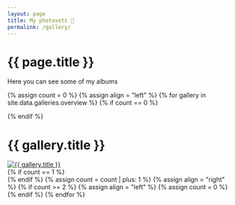 ```yaml
---
layout: page
title: My photosets 📸
permalink: /gallery/
---
```


<h1>{{ page.title }}</h1>

<p>Here you can see some of my albums</p>

{% assign count = 0 %}
{% assign align = "left" %}
{% for gallery in site.data.galleries.overview %}
{% if count == 0 %}<div class="row">{% endif %}
	<div class="half-width gallery-preview {{ align }}">
		<h1>{{ gallery.title }}</h1>
		<a href="/gallery/{{ gallery.directory }}">
			<img alt="{{ gallery.title }}" src="/assets/gallery/{% if gallery.picture_path %}{{ gallery.picture_path }}{% else %}{{ gallery.directory }}{% endif %}/{{ gallery.preview.thumbnail }}" />
		</a>
	</div>
{% if count == 1 %}</div>{% endif %}
{% assign count = count | plus: 1 %}
{% assign align = "right" %}
{% if count >= 2 %}
{% assign align = "left" %}
{% assign count = 0 %}
{% endif %}
{% endfor %}